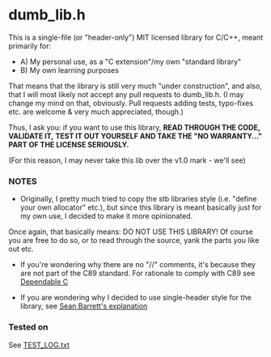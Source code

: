 # dumb\_lib.h

This is a single-file (or "header-only") MIT licensed library for C/C++,
meant primarily for:
+ A) My personal use, as a "C extension"/my own "standard library"
+ B) My own learning purposes

That means that the library is still very much "under construction",
and also, that I will most likely not accept any pull requests to dumb\_lib.h.
(I may change my mind on that, obviously.
Pull requests adding tests, typo-fixes etc.
are welcome & very much appreciated, though.)

Thus, I ask you: if you want to use this library, **READ THROUGH THE CODE, VALIDATE IT,**
**TEST IT OUT YOURSELF AND TAKE THE "NO WARRANTY..." PART OF THE LICENSE SERIOUSLY.**

(For this reason, I may never take this lib over the v1.0 mark - we'll see)

### NOTES

- Originally, I pretty much tried to copy the stb libraries style
(i.e. "define your own allocator" etc.), but since this library is meant
basically just for my own use, I decided to make it more opinionated.

Once again, that basically means: DO NOT USE THIS LIBRARY!
Of course you are free to do so, or to read through the source,
yank the parts you like out etc.

- If you're wondering why there are no "//" comments, it's because they are not part
of the C89 standard.
For rationale to comply with C89 see [Dependable C](https://www.dependablec.org/)

- If you are wondering why I decided to use single-header style for the library, see
[Sean Barrett's explanation](https://github.com/nothings/stb?tab=readme-ov-file#why-single-file-headers)

### Tested on

See [TEST\_LOG.txt](TEST_LOG.txt)
